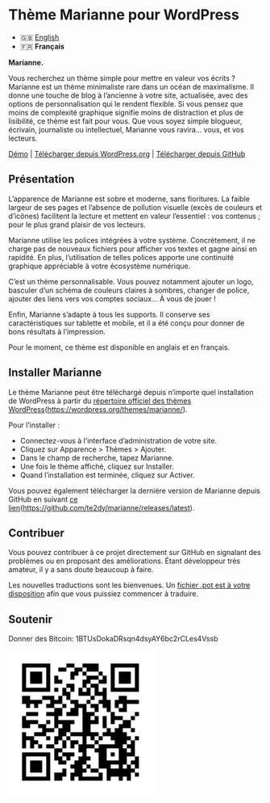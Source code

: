 # Thème Marianne pour WordPress

- 🇬🇧 [English](/.github/README.md)
- 🇫🇷 **Français**

**Marianne.**

Vous recherchez un thème simple pour mettre en valeur vos écrits ? Marianne est un thème minimaliste rare dans un océan de maximalisme. Il donne une touche de blog à l’ancienne à votre site, actualisée, avec des options de personnalisation qui le rendent flexible. Si vous pensez que moins de complexité graphique signifie moins de distraction et plus de lisibilité, ce thème est fait pour vous. Que vous soyez simple blogueur, écrivain, journaliste ou intellectuel, Marianne vous ravira… vous, et vos lecteurs.

[Démo](https://chezteddy.fr) | [Télécharger depuis WordPress.org](https://fr.wordpress.org/themes/marianne/) | [Télécharger depuis GitHub](https://github.com/te2dy/marianne/releases/latest)

## Présentation

L’apparence de Marianne est sobre et moderne, sans fioritures. La faible largeur de ses pages et l’absence de pollution visuelle (excès de couleurs et d’icônes) facilitent la lecture et mettent en valeur l’essentiel : vos contenus ; pour le plus grand plaisir de vos lecteurs.

Marianne utilise les polices intégrées à votre système. Concrètement, il ne charge pas de nouveaux fichiers pour afficher vos textes et gagne ainsi en rapidité. En plus, l’utilisation de telles polices apporte une continuité graphique appréciable à votre écosystème numérique.

C’est un thème personnalisable. Vous pouvez notamment ajouter un logo, basculer d’un schéma de couleurs claires à sombres, changer de police, ajouter des liens vers vos comptes sociaux… À vous de jouer !

Enfin, Marianne s’adapte à tous les supports. Il conserve ses caractéristiques sur tablette et mobile, et il a été conçu pour donner de bons résultats à l’impression.

Pour le moment, ce thème est disponible en anglais et en français.

## Installer Marianne

Le thème Marianne peut être téléchargé depuis n’importe quel installation de WordPress à partir du [répertoire officiel des thèmes WordPress](#)(https://wordpress.org/themes/marianne/).

Pour l’installer :
- Connectez-vous à l’interface d’administration de votre site.
- Cliquez sur Apparence \> Thèmes \> Ajouter.
- Dans le champ de recherche, tapez Marianne.
- Une fois le thème affiché, cliquez sur Installer.
- Quand l’installation est terminée, cliquez sur Activer.

Vous pouvez également télécharger la dernière version de Marianne depuis GitHub en suivant [ce lien](#)(https://github.com/te2dy/marianne/releases/latest).

## Contribuer

Vous pouvez contribuer à ce projet directement sur GitHub en signalant des problèmes ou en proposant des améliorations. Étant développeur très amateur, il y a sans doute beaucoup à faire.

Les nouvelles traductions sont les bienvenues. Un [fichier .pot est à votre disposition](/languages/marianne.pot) afin que vous puissiez commencer à traduire.

## Soutenir

Donner des Bitcoin: 1BTUsDokaDRsqn4dsyAY6bc2rCLes4Vssb

![Code QR Bitcoin](/.github/btc-qr-code.png)
